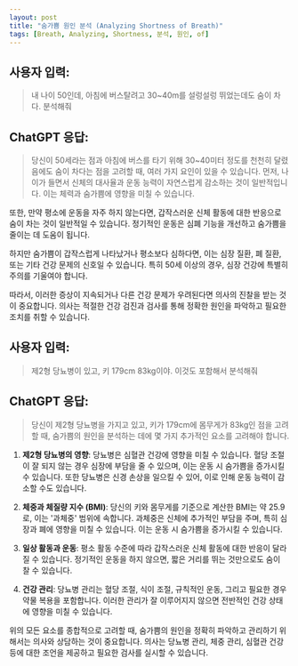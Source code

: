 ```yaml
---
layout: post
title: "숨가쁨 원인 분석 (Analyzing Shortness of Breath)"
tags: [Breath, Analyzing, Shortness, 분석, 원인, of]
---
```


## 사용자 입력:
> 내 나이 50인데, 아침에 버스탈려고 30~40m를 설렁설렁 뛰었는데도 숨이 차다. 분석해줘

## ChatGPT 응답:
> 당신이 50세라는 점과 아침에 버스를 타기 위해 30~40미터 정도를 천천히 달렸음에도 숨이 차다는 점을 고려할 때, 여러 가지 요인이 있을 수 있습니다. 먼저, 나이가 들면서 신체의 대사율과 운동 능력이 자연스럽게 감소하는 것이 일반적입니다. 이는 체력과 숨가쁨에 영향을 미칠 수 있습니다.

또한, 만약 평소에 운동을 자주 하지 않는다면, 갑작스러운 신체 활동에 대한 반응으로 숨이 차는 것이 일반적일 수 있습니다. 정기적인 운동은 심폐 기능을 개선하고 숨가쁨을 줄이는 데 도움이 됩니다.

하지만 숨가쁨이 갑작스럽게 나타났거나 평소보다 심하다면, 이는 심장 질환, 폐 질환, 또는 기타 건강 문제의 신호일 수 있습니다. 특히 50세 이상의 경우, 심장 건강에 특별히 주의를 기울여야 합니다.

따라서, 이러한 증상이 지속되거나 다른 건강 문제가 우려된다면 의사의 진찰을 받는 것이 중요합니다. 의사는 적절한 건강 검진과 검사를 통해 정확한 원인을 파악하고 필요한 조치를 취할 수 있습니다.

## 사용자 입력:
> 제2형 당뇨병이 있고, 키 179cm 83kg이야. 이것도 포함해서 분석해줘

## ChatGPT 응답:
> 당신이 제2형 당뇨병을 가지고 있고, 키가 179cm에 몸무게가 83kg인 점을 고려할 때, 숨가쁨의 원인을 분석하는 데에 몇 가지 추가적인 요소를 고려해야 합니다.

1. **제2형 당뇨병의 영향**: 당뇨병은 심혈관 건강에 영향을 미칠 수 있습니다. 혈당 조절이 잘 되지 않는 경우 심장에 부담을 줄 수 있으며, 이는 운동 시 숨가쁨을 증가시킬 수 있습니다. 또한 당뇨병은 신경 손상을 일으킬 수 있어, 이로 인해 운동 능력이 감소할 수도 있습니다.

2. **체중과 체질량 지수 (BMI)**: 당신의 키와 몸무게를 기준으로 계산한 BMI는 약 25.9로, 이는 '과체중' 범위에 속합니다. 과체중은 신체에 추가적인 부담을 주며, 특히 심장과 폐에 영향을 미칠 수 있습니다. 이는 운동 시 숨가쁨을 증가시킬 수 있습니다.

3. **일상 활동과 운동**: 평소 활동 수준에 따라 갑작스러운 신체 활동에 대한 반응이 달라질 수 있습니다. 정기적인 운동을 하지 않으면, 짧은 거리를 뛰는 것만으로도 숨이 찰 수 있습니다.

4. **건강 관리**: 당뇨병 관리는 혈당 조절, 식이 조절, 규칙적인 운동, 그리고 필요한 경우 약물 복용을 포함합니다. 이러한 관리가 잘 이루어지지 않으면 전반적인 건강 상태에 영향을 미칠 수 있습니다.

위의 모든 요소를 종합적으로 고려할 때, 숨가쁨의 원인을 정확히 파악하고 관리하기 위해서는 의사와 상담하는 것이 중요합니다. 의사는 당뇨병 관리, 체중 관리, 심혈관 건강 등에 대한 조언을 제공하고 필요한 검사를 실시할 수 있습니다.

